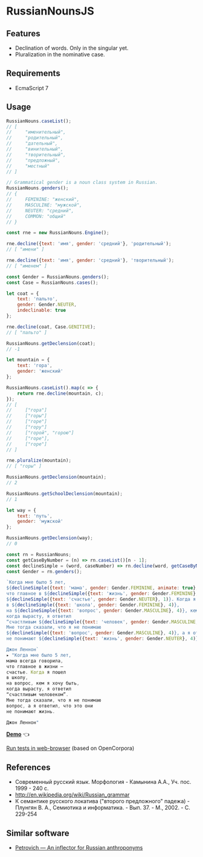 # RussianNounsJS

## Features

* Declination of words. Only in the singular yet.
* Pluralization in the nominative case.

## Requirements

* EcmaScript 7

## Usage

```js
RussianNouns.caseList();
// [
//     "именительный",
//     "родительный",
//     "дательный",
//     "винительный",
//     "творительный",
//     "предложный",
//     "местный"
// ]

// Grammatical gender is a noun class system in Russian.
RussianNouns.genders();
// {
//     FEMININE: "женский",
//     MASCULINE: "мужской",
//     NEUTER: "средний",
//     COMMON: "общий"
// }

const rne = new RussianNouns.Engine();

rne.decline({text: 'имя', gender: 'средний'}, 'родительный');
// [ "имени" ]

rne.decline({text: 'имя', gender: 'средний'}, 'творительный');
// [ "именем" ]

const Gender = RussianNouns.genders();
const Case = RussianNouns.cases();

let coat = {
    text: 'пальто',
    gender: Gender.NEUTER,
    indeclinable: true
};

rne.decline(coat, Case.GENITIVE);
// [ "пальто" ]

RussianNouns.getDeclension(coat);
// -1

let mountain = {
    text: 'гора',
    gender: 'женский'
};

RussianNouns.caseList().map(c => {
    return rne.decline(mountain, c);
});
// [
//     ["гора"]
//     ["горы"]
//     ["горе"]
//     ["гору"]
//     ["горой", "горою"]
//     ["горе"],
//     ["горе"]
// ]

rne.pluralize(mountain);
// [ "горы" ]

RussianNouns.getDeclension(mountain);
// 2

RussianNouns.getSchoolDeclension(mountain);
// 1

let way = {
    text: 'путь',
    gender: 'мужской'
};

RussianNouns.getDeclension(way);
// 0
```

```js
const rn = RussianNouns;
const getCaseByNumber = (n) => rn.caseList()[n - 1];
const declineSimple = (word, caseNumber) => rn.decline(word, getCaseByNumber(caseNumber))[0];
const Gender = rn.genders();

`Когда мне было 5 лет,
${declineSimple({text: 'мама', gender: Gender.FEMININE, animate: true}, 1)} всегда говорила,
что главное в ${declineSimple({text: 'жизнь', gender: Gender.FEMININE}, 7)} –
${declineSimple({text: 'счастье', gender: Gender.NEUTER}, 1)}. Когда я пошел
в ${declineSimple({text: 'школа', gender: Gender.FEMININE}, 4)},
на ${declineSimple({text: 'вопрос', gender: Gender.MASCULINE}, 4)}, кем я хочу быть,
когда вырасту, я ответил
“счастливым ${declineSimple({text: 'человек', gender: Gender.MASCULINE, animate: true}, 5)}”.
Мне тогда сказали, что я не понимаю
${declineSimple({text: 'вопрос', gender: Gender.MASCULINE}, 4)}, а я ответил, что это они
не понимают ${declineSimple({text: 'жизнь', gender: Gender.NEUTER}, 4)}.

Джон Леннон`
▸ "Когда мне было 5 лет,
мама всегда говорила,
что главное в жизни –
счастье. Когда я пошел
в школу,
на вопрос, кем я хочу быть,
когда вырасту, я ответил
“счастливым человеком”.
Мне тогда сказали, что я не понимаю
вопрос, а я ответил, что это они
не понимают жизнь.

Джон Леннон"
```
**[Demo](https://georgy7.github.io/RussianNounsJS/)**  :point_left:

[Run tests in web-browser](https://georgy7.github.io/RussianNounsJS/testing.html) (based on OpenCorpora)

## References
- Современный русский язык. Морфология - Камынина А.А., Уч. пос. 1999 - 240 с.
- http://en.wikipedia.org/wiki/Russian_grammar
- К семантике русского локатива ("второго предложного" падежа) - Плунгян В. А., Семиотика и информатика. - Вып. 37. - М., 2002. - С. 229-254

## Similar software

- [Petrovich — An inflector for Russian anthroponyms](https://github.com/petrovich)
